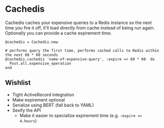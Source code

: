 # Cachedis

Cachedis caches your expensive queries to a Redis instance so the next time you fire it off, it'll load directly from cache instead of being run again. Optionally you can provide a cache expirement time.

    @cachedis = Cachedis.new

    # performs query the first time, performs cached calls to Redis within the next 60 * 60 seconds
    @cachedis.cachedis 'name-of-expensive-query', :expire => 60 * 60  do
      Post.all.expensive_operation
    end

## Wishlist

* Tight ActiveRecord integration
* Make expirement optional
* Serialize using BERT (fall back to YAML)
* Sexify the API
    - Make it easier to specialize expirement time (e.g. `:expire => 4.hours`)
